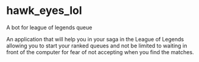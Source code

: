# hawk_eyes_lol
A bot for league of legends queue 


An application that will help you in your saga in the League of Legends allowing you to start your ranked queues and not be limited to waiting in front of the computer for fear of not accepting when you find the matches.
